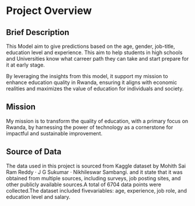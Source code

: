 # Project Overview

## Brief Description
This Model aim to give predictions based on the age, gender, job-title, education level and experience. This aim to help students in high schools and Universities know what carreer path they can take and start prepare for it at early stage.

By leveraging the insights from this model, it support my mission to enhance education quality in Rwanda, ensuring it aligns with economic realities and maximizes the value of education for individuals and society.

## Mission 
My mission is to transform the quality of education, with a primary focus on Rwanda, by harnessing the power of technology as a cornerstone for impactful and sustainable improvement.

## Source of Data
The data used in this project is sourced from Kaggle dataset by Mohith Sai Ram Reddy · J G Sukumar · Nikhileswar Sambangi. and it state that it was obtained from multiple sources, including surveys, job posting sites, and other publicly available sources.A total of 6704 data points were collected.The dataset included fivevariables: age, experience, job role, and education level and salary.